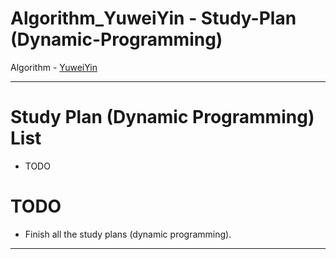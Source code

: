 # Algorithm_YuweiYin - Study-Plan (Dynamic-Programming)

Algorithm - [YuweiYin](https://github.com/YuweiYin)

---

# Study Plan (Dynamic Programming) List

- TODO

# TODO

- Finish all the study plans (dynamic programming).

---
